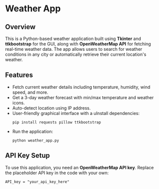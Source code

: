 # Weather App

## Overview

This is a Python-based weather application built using **Tkinter** and **ttkbootstrap** for the GUI, along with **OpenWeatherMap API** for fetching real-time weather data. The app allows users to search for weather conditions in any city or automatically retrieve their current location's weather.

## Features

- Fetch current weather details including temperature, humidity, wind speed, and more.
- Get a 3-day weather forecast with min/max temperature and weather icons.
- Auto-detect location using IP address.
- User-friendly graphical interface with a uInstall dependencies:
  ```
  pip install requests pillow ttkbootstrap
  ```
- Run the application:
  ```
  python weather_app.py
  ```

## API Key Setup

To use this application, you need an **OpenWeatherMap API key**. Replace the placeholder API key in the code with your own:
```
API_key = "your_api_key_here"
```


